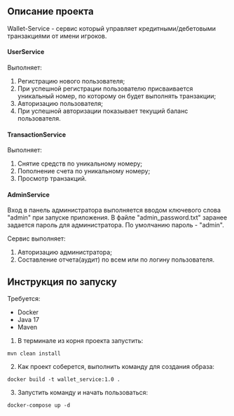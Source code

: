 ## Описание проекта

Wallet-Service - сервис который управляет кредитными/дебетовыми транзакциями от имени игроков.

#### UserService

Выполняет:
1. Регистрацию нового пользователя;
2. При успешной регистрации пользователю присваивается уникальный номер, по которому он будет выполнять транзакции;
3. Авторизацию пользователя;
4. При успешной авторизации показывает текущий баланс пользователя.

#### TransactionService

Выполняет:
1. Снятие средств по уникальному номеру;
2. Пополнение счета по уникальному номеру;
3. Просмотр транзакций.

#### AdminService
Вход в панель администратора выполняется вводом ключевого слова "admin" при запуске приложения.
В файле "admin_password.txt" заранее задается пароль для администратора. По умолчанию пароль - "admin".

Сервис выполняет:
1. Авторизацию администратора;
2. Составление отчета(аудит) по всем или по логину пользователя.

## Инструкция по запуску

Требуется:
- Docker
- Java 17
- Maven


1. В терминале из корня проекта запустить:
```
mvn clean install
```
2. Как проект соберется, выполнить команду для создания образа:
```
docker build -t wallet_service:1.0 .
```

3. Запустить команду и начать пользоваться:
```
docker-compose up -d
```